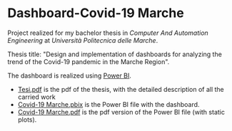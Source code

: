 # Dashboard-Covid-19 Marche

Project realized for my bachelor thesis in *Computer And Automation Engineering* at *Università Politecnica delle Marche*.

Thesis title: "Design and implementation of dashboards for analyzing the trend of the Covid-19 pandemic in the Marche Region". 

The dashboard is realized using [Power BI](https://powerbi.microsoft.com/en-gb/).

 - [Tesi.pdf](https://github.com/denaldo98/Dashboard-Covid-19-Marche/blob/main/Tesi.pdf) is the pdf of the thesis, with the detailed description of all the carried work
 - [Covid-19 Marche.pbix](https://github.com/denaldo98/Dashboard-Covid-19-Marche/blob/main/Covid-19%20Marche.pbix) is the Power BI file with the dashboard.
 - [Covid-19 Marche.pdf](https://github.com/denaldo98/Dashboard-Covid-19-Marche/blob/main/Covid-19%20Marche.pdf) is the pdf version of the Power BI file (with static plots).
